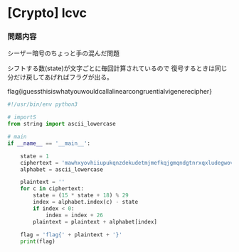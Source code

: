 # [Crypto] lcvc
### 問題内容
シーザー暗号のちょっと手の混んだ問題

シフトする数(state)が文字ごとに毎回計算されているので
復号するときは同じ分だけ戻してあげればフラグが出る。

flag{iguessthisiswhatyouwouldcallalinearcongruentialvigenerecipher}

```python
#!/usr/bin/env python3

# importS
from string import ascii_lowercase

# main
if __name__ == '__main__':

    state = 1
    ciphertext = 'mawhxyovhiiupukqnzdekudetmjmefkqjgmqndgtnrxqxludegwovdcdmjjhw'
    alphabet = ascii_lowercase

    plaintext = ''
    for c in ciphertext:
        state = (15 * state + 18) % 29
        index = alphabet.index(c) - state
        if index < 0:
            index = index + 26
        plaintext = plaintext + alphabet[index]
    
    flag = 'flag{' + plaintext + '}'
    print(flag)

```
